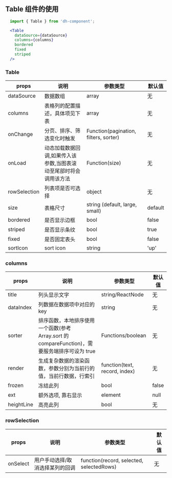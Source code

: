 ## Table 组件的使用

```jsx
  import { Table } from 'dh-component';

  <Table 
    dataSource={dataSource}
    columns={columns}
    bordered
    fixed
    striped
  />
```

### Table

| props | 说明 | 参数类型 | 默认值  |
| ------| ------ | ------ |-----|
| dataSource | 数据数组 | array | 无  |
| columns | 表格列的配置描述，具体项见下表 | array | 无  |
| onChange | 分页、排序、筛选变化时触发 | Function(pagination, filters, sorter) | 无|
| onLoad | 动态加载数据回调,如果传入该参数,当图表滚动至尾部时将会调用该方法 | Function(size) | 无|
| rowSelection | 列表项是否可选择 | object | 无|
| size | 表格尺寸 | string (default, large, small) | default|
| bordered | 是否显示边框 | bool | false|
| striped | 是否显示条纹 | bool | true|
| fixed | 是否固定表头 | bool | false|
| sortIcon | sort icon | string | 'up'|


### columns

| props | 说明 | 参数类型 | 默认值 |
| ------| ------ | ------ |----|
| title | 列头显示文字 | string/ReactNode | 无|
| dataIndex | 列数据在数据项中对应的 key | string | 无|
| sorter | 排序函数，本地排序使用一个函数(参考 Array.sort 的 compareFunction)，需要服务端排序可设为 true | Functions/boolean | 无|
| render | 生成复杂数据的渲染函数，参数分别为当前行的值，当前行数据，行索引 | function(text, record, index) | 无|
| frozen | 冻结此列 | bool | false|
| ext | 额外选项, 靠右显示 | element | null|
| heightLine | 高亮此列 | bool | 无 |


### rowSelection

| props | 说明 | 参数类型 | 默认值  |
| ------| ------ | ------ |-----|
| onSelect | 用户手动选择/取消选择某列的回调 | function(record, selected, selectedRows) | 无 |
